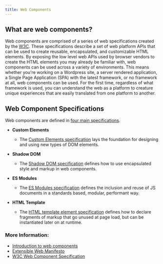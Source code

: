 ```yaml
---
title: Web Components
---
```


## What are web components?

Web components are comprised of a series of web specifications created by the [W3C](https://w3c.github.io/).
These specifications describe a set of web platform APIs that can be used to create reusable, encapsulated, and customizable HTML elements.
By exposing the low level web APIs used by browser vendors to create the HTML elements you may already be familiar with, web components can be used across
a variety of environments.
This means whether you're working on a Wordpress site, a server rendered application, a Single Page Application (SPA) with the latest framework, or no framework at all,
web components can be used.
For the first time, regardless of what framework is used, you can understand the web as a platform to creature unique experiences that are easily
translated from one platform to another.

## Web Component Specifications

Web components are defined in [four main specifications](https://www.webcomponents.org/introduction#specifications).

- **Custom Elements**

  - The [Custom Elements specification](https://w3c.github.io/webcomponents/spec/custom/) lays the foundation for designing and using new types of DOM elements.

- **Shadow DOM**

  - The [Shadow DOM specification](https://w3c.github.io/webcomponents/spec/shadow/) defines how to use encapsulated style and markup in web components.

- **ES Modules**

  - The [ES Modules specification](https://html.spec.whatwg.org/multipage/webappapis.html#integration-with-the-javascript-module-system) defines the inclusion
    and reuse of JS documents in a standards based, modular, performant way.

- **HTML Template**
  - The [HTML template element specification](https://html.spec.whatwg.org/multipage/scripting.html#the-template-element/) defines how to declare
    fragments of markup that go unused at page load, but can be instantiated later on at runtime.

### More Information:

- [Introduction to web components](https://www.webcomponents.org/introduction)
- [Extensible Web Manifesto](https://github.com/extensibleweb/manifesto)
- [W3C Web Component Specification](https://w3c.github.io/webcomponents/explainer/)
